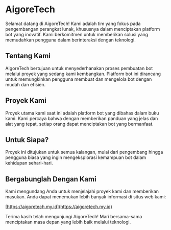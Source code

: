 # AigoreTech

Selamat datang di AigoreTech! Kami adalah tim yang fokus pada pengembangan perangkat lunak, khususnya dalam menciptakan platform bot yang inovatif. Kami berkomitmen untuk memberikan solusi yang memudahkan pengguna dalam berinteraksi dengan teknologi.

## Tentang Kami

AigoreTech bertujuan untuk menyederhanakan proses pembuatan bot melalui proyek yang sedang kami kembangkan. Platform bot ini dirancang untuk memungkinkan pengguna membuat dan mengelola bot dengan mudah dan efisien.

## Proyek Kami

Proyek utama kami saat ini adalah platform bot yang dibahas dalam buku kami. Kami percaya bahwa dengan memberikan panduan yang jelas dan alat yang tepat, setiap orang dapat menciptakan bot yang bermanfaat.

## Untuk Siapa?

Proyek ini ditujukan untuk semua kalangan, mulai dari pengembang hingga pengguna biasa yang ingin mengeksplorasi kemampuan bot dalam kehidupan sehari-hari.

## Bergabunglah Dengan Kami

Kami mengundang Anda untuk menjelajahi proyek kami dan memberikan masukan. Anda dapat menemukan lebih banyak informasi di situs web kami:

[https://aigoretech.my.id](https://aigoretech.my.id)

Terima kasih telah mengunjungi AigoreTech! Mari bersama-sama menciptakan masa depan yang lebih baik melalui teknologi.
